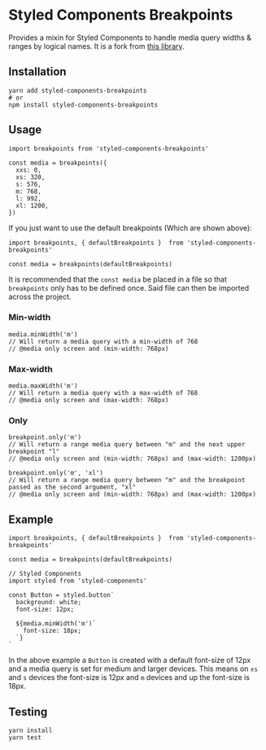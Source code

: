# Styled Components Breakpoints
Provides a mixin for Styled Components to handle media query widths & ranges by logical names. It is a fork from [this library](https://github.com/wearehumblebee/styled-components-breakpoint).

## Installation
    yarn add styled-components-breakpoints
    # or
    npm install styled-components-breakpoints

## Usage

    import breakpoints from 'styled-components-breakpoints'

    const media = breakpoints({
      xxs: 0,
      xs: 320,
      s: 576,
      m: 768,
      l: 992,
      xl: 1200,
    })

If you just want to use the default breakpoints (Which are shown above):

    import breakpoints, { defaultBreakpoints }  from 'styled-components-breakpoints'

    const media = breakpoints(defaultBreakpoints)

It is recommended that the `const media` be placed in a file so that `breakpoints` only has to be defined once. Said file can then be imported across the project.

### Min-width

    media.minWidth('m')
    // Will return a media query with a min-width of 768
    // @media only screen and (min-width: 768px)

### Max-width

    media.maxWidth('m')
    // Will return a media query with a max-width of 768
    // @media only screen and (max-width: 768px)

### Only
    breakpoint.only('m')
    // Will return a range media query between "m" and the next upper breakpoint "l"
    // @media only screen and (min-width: 768px) and (max-width: 1200px)

    breakpoint.only('m', 'xl')
    // Will return a range media query between "m" and the breakpoint passed as the second argument, "xl"
    // @media only screen and (min-width: 768px) and (max-width: 1200px)

## Example
    import breakpoints, { defaultBreakpoints }  from 'styled-components-breakpoints'

    const media = breakpoints(defaultBreakpoints)

    // Styled Components
    import styled from 'styled-components'

    const Button = styled.button`
      background: white;
      font-size: 12px;

      ${media.minWidth('m')`
        font-size: 18px;
      `}
    `

In the above example a `Button` is created with a default font-size of 12px and a media query is set for medium and larger devices. This means on `xs` and `s` devices the font-size is 12px and `m` devices and up the font-size is 18px.

## Testing

    yarn install
    yarn test
